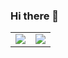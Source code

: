 ### Hi there 👋

<table>
<tr>
<td><img src="https://github-readme-stats.vercel.app/api?username=0eta0&show_icons=true&count_private=true"></td>
<td><img src="https://github-readme-stats.vercel.app/api/top-langs/?username=0eta0&hide=Jupyter+Notebook,C,html,css"></td>
</tr>
</table>

<!--
**0eta0/0eta0** is a ✨ _special_ ✨ repository because its `README.md` (this file) appears on your GitHub profile.

Here are some ideas to get you started:

- 🔭 I’m currently working on ...
- 🌱 I’m currently learning ...
- 👯 I’m looking to collaborate on ...
- 🤔 I’m looking for help with ...
- 💬 Ask me about ...
- 📫 How to reach me: ...
- 😄 Pronouns: ...
- ⚡ Fun fact: ...
-->

